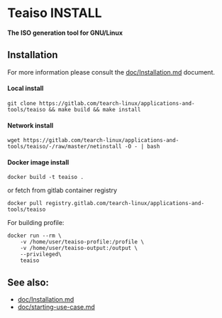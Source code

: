 Teaiso INSTALL
==============

**The ISO generation tool for GNU/Linux**

## Installation

For more information please consult the [doc/Installation.md](doc/Installation.md) document.

#### Local install

`git clone https://gitlab.com/tearch-linux/applications-and-tools/teaiso && make build && make install`

#### Network install

`wget https://gitlab.com/tearch-linux/applications-and-tools/teaiso/-/raw/master/netinstall -O - | bash`

#### Docker image install

`docker build -t teaiso .`

or fetch from gitlab container registry

`docker pull registry.gitlab.com/tearch-linux/applications-and-tools/teaiso`

For building profile:

```shell
docker run --rm \
    -v /home/user/teaiso-profile:/profile \
    -v /home/user/teaiso-output:/output \
    --privileged\
    teaiso
```

## See also:

* [doc/Installation.md](doc/Installation.md)
* [doc/starting-use-case.md](doc/starting-use-case.md)
